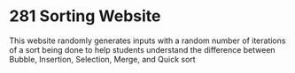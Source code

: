 # 281 Sorting Website

This website randomly generates inputs with a random number of iterations of a sort being done to help students understand the difference between Bubble, Insertion, Selection, Merge, and Quick sort